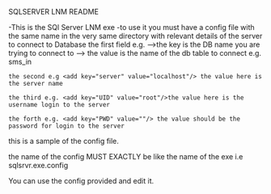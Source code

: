 SQLSERVER LNM README

-This is the SQl Server LNM exe 
-to use it you must have a config file with the same name in the very same directory
with relevant details of the server to connect to Database
    the first field e.g. <add key="Dbname" value="sms_in"/>
      -->the key is the DB name you are trying to connect to
      --> the value is the name of the db table  to connect e.g. sms_in
    
    the second e.g <add key="server" value="localhost"/> the value here is the server name
    
    the third e.g. <add key="UID" value="root"/>the value here is the username login to the server
    
    the forth e.g. <add key="PWD" value=""/> the value should be the password for login to the server

this is a sample of the config file.

<?xml version="1.0" encoding="utf-8" ?>
<configuration>
  <appSettings>
    <add key="DB" value="sms_in"/>
    <add key="server" value="localhost"/>
    <add key="UID" value="root"/>
    <add key="PWD" value=""/>
  </appSettings>
</configuration> 

the name of the config MUST EXACTLY be like the name of the exe i.e sqlsrvr.exe.config 

You can use the config provided and edit it.